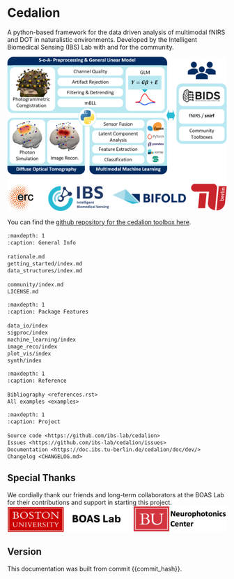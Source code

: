 # Cedalion

A python-based framework for the data driven analysis of multimodal fNIRS and DOT in naturalistic environments. Developed by the Intelligent Biomedical Sensing (IBS) Lab with and for the community.

![cedalion graphical abstract](img/cedalion_frontpage.png)

You can find the [github repository for the cedalion toolbox here](https://github.com/ibs-lab/cedalion).

```{toctree}
:maxdepth: 1
:caption: General Info

rationale.md
getting_started/index.md
data_structures/index.md

community/index.md
LICENSE.md
```

```{toctree}
:maxdepth: 1
:caption: Package Features

data_io/index
sigproc/index
machine_learning/index
image_reco/index
plot_vis/index
synth/index
```


```{toctree}
:maxdepth: 1
:caption: Reference

Bibliography <references.rst>
All examples <examples>
```

```{toctree}
:maxdepth: 1
:caption: Project

Source code <https://github.com/ibs-lab/cedalion>
Issues <https://github.com/ibs-lab/cedalion/issues>
Documentation <https://doc.ibs.tu-berlin.de/cedalion/doc/dev/>
Changelog <CHANGELOG.md>
```

## Special Thanks
We cordially thank our friends and long-term collaborators at the BOAS Lab for their contributions and support in starting this project.
![special thanks](img/special_thanks.png)

## Version
This documentation was built from commit {{commit_hash}}.
